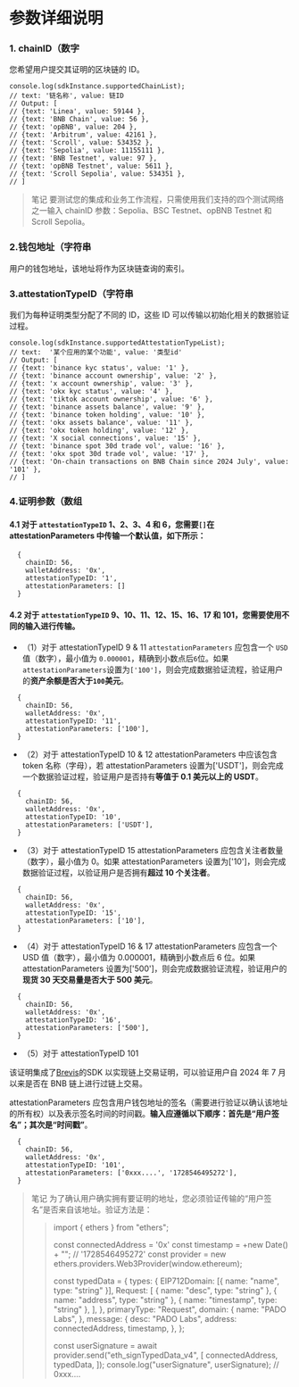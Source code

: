 # 参数详细说明


### 1. chainID（数字
您希望用户提交其证明的区块链的 ID。

```
console.log(sdkInstance.supportedChainList); 
// text: '链名称', value: 链ID
// Output: [
// {text: 'Linea', value: 59144 },
// {text: 'BNB Chain', value: 56 },
// {text: 'opBNB', value: 204 },
// {text: 'Arbitrum', value: 42161 },
// {text: 'Scroll', value: 534352 },
// {text: 'Sepolia', value: 11155111 },
// {text: 'BNB Testnet', value: 97 },
// {text: 'opBNB Testnet', value: 5611 },
// {text: 'Scroll Sepolia', value: 534351 },
// ]
```
>
> 笔记
> 要测试您的集成和业务工作流程，只需使用我们支持的四个测试网络之一输入 chainID 参数：Sepolia、BSC Testnet、opBNB Testnet 和 Scroll Sepolia。
>

### 2.钱包地址（字符串

用户的钱包地址，该地址将作为区块链查询的索引。

### 3.attestationTypeID（字符串
我们为每种证明类型分配了不同的 ID，这些 ID 可以传输以初始化相关的数据验证过程。

```
console.log(sdkInstance.supportedAttestationTypeList); 
// text:  '某个应用的某个功能', value: '类型id'
// Output: [
// {text: 'binance kyc status', value: '1' },
// {text: 'binance account ownership', value: '2' },
// {text: 'x account ownership', value: '3' },
// {text: 'okx kyc status', value: '4' },
// {text: 'tiktok account ownership', value: '6' },
// {text: 'binance assets balance', value: '9' },
// {text: 'binance token holding', value: '10' },
// {text: 'okx assets balance', value: '11' },
// {text: 'okx token holding', value: '12' },
// {text: 'X social connections', value: '15' },
// {text: 'binance spot 30d trade vol', value: '16' },
// {text: 'okx spot 30d trade vol', value: '17' },
// {text: 'On-chain transactions on BNB Chain since 2024 July', value: '101' },
// ]
```

### 4.证明参数（数组

#### 4.1 对于 `attestationTypeID` **1、2、3、4 和 6**，您需要`[]`在 attestationParameters 中传输一个默认值，如下所示：

~~~
  {
    chainID: 56,
    walletAddress: '0x',
    attestationTypeID: '1',
    attestationParameters: []
  }
~~~

#### 4.2 对于 `attestationTypeID` **9、10、11、12、15、16、17 和 101**，您需要使用不同的输入进行传输。

- （1）对于 attestationTypeID 9 & 11
    `attestationParameters` 应包含一个 `USD` 值（数字），最小值为 `0.000001`，精确到小数点后`6`位。如果`attestationParameters`设置为`['100']`，则会完成数据验证流程，验证用户的**资产余额是否大于`100`美元**。

~~~
  {
    chainID: 56,
    walletAddress: '0x',
    attestationTypeID: '11',
    attestationParameters: ['100'],
  }
~~~

- （2）对于 attestationTypeID 10 & 12
attestationParameters 中应该包含 token 名称（字母），若 attestationParameters 设置为['USDT']，则会完成一个数据验证过程，验证用户是否持有**等值于 0.1 美元以上的 USDT**。

~~~
  {
    chainID: 56,
    walletAddress: '0x',
    attestationTypeID: '10',
    attestationParameters: ['USDT'],
  }
~~~

- （3）对于 attestationTypeID 15
attestationParameters 应包含关注者数量（数字），最小值为 0。如果 attestationParameters 设置为['10']，则会完成数据验证过程，以验证用户是否拥有**超过 10 个关注者**。

```
  {
    chainID: 56,
    walletAddress: '0x',
    attestationTypeID: '15',
    attestationParameters: ['10'],
  }
```
    
- （4）对于 attestationTypeID 16 & 17
attestationParameters 应包含一个 USD 值（数字），最小值为 0.000001，精确到小数点后 6 位。如果 attestationParameters 设置为['500']，则会完成数据验证流程，验证用户的**现货 30 天交易量是否大于 500 美元**。

```
  {
    chainID: 56,
    walletAddress: '0x',
    attestationTypeID: '16',
    attestationParameters: ['500'],
  }
```
    
- （5）对于 attestationTypeID 101

该证明集成了[Brevis](https://docs.brevis.network/)的SDK 以实现链上交易证明，可以验证用户自 2024 年 7 月以来是否在 BNB 链上进行过链上交易。

attestationParameters 应包含用户钱包地址的签名（需要进行验证以确认该地址的所有权）以及表示签名时间的时间戳。**输入应遵循以下顺序：首先是“用户签名”；其次是“时间戳”**。


```
  {
    chainID: 56,
    walletAddress: '0x',
    attestationTypeID: '101',
    attestationParameters: ['0xxx....', '1728546495272'],
  }
```
   
    
>
> 笔记
> 为了确认用户确实拥有要证明的地址，您必须验证传输的“用户签名”是否来自该地址。验证方法是：
> 
> 
>>  import { ethers } from "ethers";
>>
>>  const connectedAddress = '0x'
>>  const timestamp = +new Date() + ""; // '1728546495272'
>>  const provider = new ethers.providers.Web3Provider(window.ethereum);
>>
>>  const typedData = {
>>    types: {
>>      EIP712Domain: [{ name: "name", type: "string" }],
>>      Request: [
>>        { name: "desc", type: "string" },
>>        { name: "address", type: "string" },
>>        { name: "timestamp", type: "string" },
>>      ],
>>    },
>>    primaryType: "Request",
>>    domain: {
>>      name: "PADO Labs",
>>    },
>>    message: {
>>     desc: "PADO Labs",
>>      address: connectedAddress,
>>      timestamp,
>>    },
>>  };
>>
>>  const userSignature = await provider.send("eth_signTypedData_v4", [
>>    connectedAddress,
>>    typedData,
>>  ]);
>>  console.log("userSignature", userSignature); // 0xxx....
> 
>  
>


